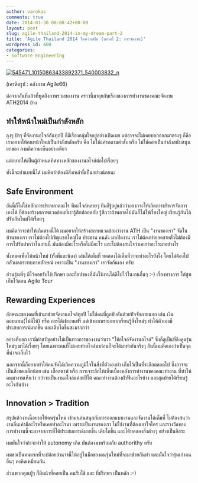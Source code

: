```yaml
---
author: varokas
comments: true
date: 2014-01-30 08:08:42+00:00
layout: post
slug: agile-thailand-2014-in-my-dream-part-2
title: 'Agile Thailand 2014 ในความฝัน (ตอนที่ 2: การจัดงาน)'
wordpress_id: 460
categories:
- Software Engineering
---
```


[![545471_10150863433892371_540003832_n](http://www.varokas.com/wp-content/uploads/2014/01/545471_10150863433892371_540003832_n.jpg)](http://www.varokas.com/wp-content/uploads/2014/01/545471_10150863433892371_540003832_n.jpg)

(เครดิตรูป : คลังภาพ Agile66)

ต่อจากอันที่แล้วที่พูดถึงภาพรวมของงาน คราวนี้มาคุยกันเรื่องของการทำงานของคณะจัดงาน ATH2014 บ้าง


## ทำให้หน้าใหม่เป็นกำลังหลัก


ลุงๆ ป้าๆ ที่จัดงานอไจล์กันทุกปี ก็มีเรื่องกลุ้มใจอยู่อย่างเปิดเผย แต่อาจจะไม่เคยบอกออกมาตรงๆ ก็คือ เราอยากให้คนหน้าใหม่เป็นกำลังหลักครับ คือ ไม่ใช่แค่รอตามคำสั่ง หรือ ไม่ใช่คอยเป็นกำลังสนับสนุนยกของ ลงมติความเห็นอย่างเดียว

แต่อยากให้เป็นผู้กำหนดทิศทางหลักของงานอไจล์ต่อไปเรื่อยๆ

ทั้งนี้จะทำแบบนี้ได้ ผมคิดว่าต้องมีสิ่งเหล่านี้เป็นอย่างน้อยนะ


## Safe Environment


อันนี้ก็ไม่ใช่หลักการประหลาดอะไร ทีมอไจล์หลายๆ ทีมก็รู้อยู่แล้วว่าอยากจะให้เกิดการบริหารจัดการเองได้ ก็ต้องสร้างสภาพแวดล้อมที่เรารู้สึกปลอดภัย รู้สึกว่าถ้าพลาดไปมันก็ไม่ใช่เรื่องใหญ่ เรียนรู้กันได้ ปรับกันใหม่ได้เรื่อยๆ

ผมคิดว่าจะทำให้เกิดตรงนี้ได้ ผมอยากให้สร้างสภาพแวดล้อมว่างาน ATH เป็น "งานของเรา" จัดในบ้านของเรา เราไม่ต้องไปเชิญแขกใหญ่โต ประธาน คนดัง มาเปิดงาน เราไม่ต้องทำยอดขายตั๋วไม่ต้องมีการไปรับปากว่าในงานนี้ มันต้องมีอะไรหรือไม่มีอะไร และไม่ต้องสนใจว่าเคยทำอะไรมาอย่างไร

ทั้งหมดเพื่อให้หน้าใหม่ (ทั้งพี่และน้อง)​ เล่นได้เต็มที่ ทดลองได้เต็มที่ว่าจะทำอะไรยังไง โดยไม่ต้องไปกลัวผลกระทบภาพลักษณ์ เพราะเป็น "งานของเรา" เราจัดกันเอง ครับ

ส่วนรุ่นพี่ๆ มีไว้คอยรับใช้ปรึกษา และก็อปของที่มันใช้งานได้ดีไปไว้ในงานอื่นๆ :-) เรื่องทางการ ใส่สูทเก็บไว้ตอน Agile Tour


## Rewarding Experiences


ลักษณะของคนที่เข้ามาช่วยจัดงานอไจล์ทุกปี ไม่ใช่คนที่ถูกขับดันด้วยปัจจัยภายนอก เช่น เงินตอบแทน(ไม่มีให้) หรือ การได้เข้างานฟรี แต่เข้ามาเพราะอยากเรียนรู้สิ่งใหม่ๆ ทำให้ตัวเองมีประสบการณ์มากขึ้น และเติบโตขึ้นซะมากกว่า

อย่างที่บอก เรามีคำขวัญอย่างไม่เป็นทางการของงานว่าเรา "ใช้อไจล์จัดงานอไจล์" ซึ่งก็ดูเป็นที่ดึงดูดรุ่นใหม่ๆ มาได้เรื่อยๆ โดยเฉพาะคนที่ไม่เคยทำอไจล์มาก่อนก็จะได้มาทำกันจริงๆ อันนี้ผมคิดเองว่าเป็นจุดที่น่าจะเก็บไว้

นอกจากนี้ก็อยากทำให้คนจัดได้เกิดความภูมิใจในสิ่งที่ตัวเองทำ เก็บไว้เป็นที่ระลึกตลอดไป ซึ่งอาจจะเป็นสิ่งของเล็กน้อย เช่น เสื้อสตาฟ หรือ การเจาะลึกให้เห็นเบื้องหลังการทำงานของคณะทำงาน ที่ทำให้คนมางานเห็นว่า กว่าจะเป็นงานอไจล์แต่ละปีได้ คณะทำงานต้องฝ่าฟันอะไรบ้าง และสุดท้ายได้เรียนรู้อะไรกันบ้าง


## Innovation > Tradition


สรุปแล้วงานนี้อยากให้คนรุ่นใหม่ เข้ามาเล่นสนุกกับการออกแบบงานและจัดงานได้เต็มที่ ไม่ต้องสนว่างานอื่นเค้ามีอะไรหรือเคยทำอะไรมา เพราะเป็นงานของเรา ไม่ใช่งานที่ต้องเอาใจใคร และรางวัลของการทำงานนี้จะมาจากการที่ได้ประสบการณ์มากขึ้น เติบโตขึ้น และได้ทดลองสิ่งต่างๆ อย่างเป็นอิสระ

ผมมั่นใจว่าถ้าจะทำให้ autonomy เกิด มันต้องมาพร้อมกับ authorithy ครับ

ผมขอเป็นคนแรกที่จะปล่อยอำนาจนี้ให้อยู่ในมือของคนรุ่นใหม่ที่จะมาช่วยกันทำ และมั่นใจว่ารุ่นเก่าคนอื่นๆ คงคิดเหมือนกัน

ส่วนพวกคุณปู่ๆ ก็มีหน้าที่คอยเป็น คนรับใช้ และ ที่ปรึกษา เป็นหลัก :-)


